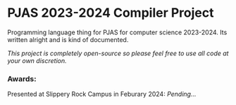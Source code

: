 # PJAS 2023-2024 Compiler Project
Programming language thing for PJAS for computer science 2023-2024. Its written alright and is kind of documented.

*This project is completely open-source so please feel free to use all code at your own discretion.*

### Awards:
Presented at Slippery Rock Campus in Feburary 2024: <i>Pending...</i>
